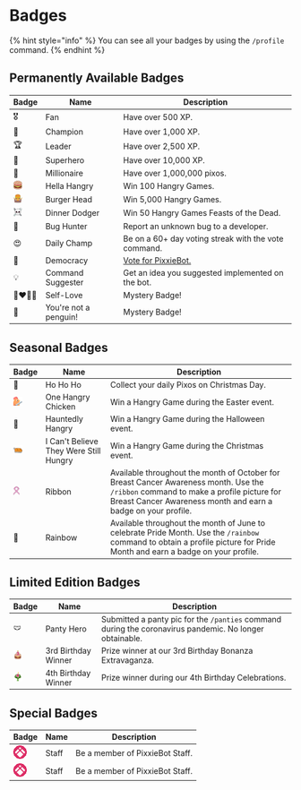 # Badges

{% hint style="info" %}
You can see all your badges by using the `/profile` command.
{% endhint %}

## Permanently Available Badges

| Badge                                          | Name                  | Description                                          |
| ---------------------------------------------- | --------------------- | ---------------------------------------------------- |
| 🎖️                                             | Fan                   | Have over 500 XP.                                    |
| 🏅                                             | Champion              | Have over 1,000 XP.                                  |
| 🏆                                             | Leader                | Have over 2,500 XP.                                  |
| 🦸                                             | Superhero             | Have over 10,000 XP.                                 |
| 🏰                                             | Millionaire           | Have over 1,000,000 pixos.                           |
| ![](../../.gitbook/assets/hella_hangry.png)   | Hella Hangry          | Win 100 Hangry Games.                                |
| ![](../../.gitbook/assets/Burger_Head.png)    | Burger Head           | Win 5,000 Hangry Games.                              |
| ![](../../.gitbook/assets/feastofthedead.png) | Dinner Dodger         | Win 50 Hangry Games Feasts of the Dead.              |
| 🐞                                             | Bug Hunter            | Report an unknown bug to a developer.                |
| 😍                                             | Daily Champ           | Be on a 60+ day voting streak with the vote command. |
| 🗽                                             | Democracy             | [Vote for PixxieBot.](https://pixx.ie/vote?source=docs_badges)          |
| 💡                                             | Command Suggester     | Get an idea you suggested implemented on the bot.    |
| 👨‍❤️‍💋‍👨                                             | Self-Love             | Mystery Badge!                                       |
| 🐧                                             | You're not a penguin! | Mystery Badge!                                       |

## Seasonal Badges

| Badge                                                  | Name                                   | Description                                                                                                                                                                                          |
| ------------------------------------------------------ | -------------------------------------- | ---------------------------------------------------------------------------------------------------------------------------------------------------------------------------------------------------- |
| 🎅                                                     | Ho Ho Ho                               | Collect your daily Pixos on Christmas Day.                                                                                                                                                           |
| ![](../../.gitbook/assets/pixxie_hangryeaster.png)     | One Hangry Chicken                     | Win a Hangry Game during the Easter event.                                                                                                                                                           |
| 🎃                                                     | Hauntedly Hangry                       | Win a Hangry Game during the Halloween event.                                                                                                                                                        |
| ![](../../.gitbook/assets/pixxie_hangryxmas.png)       | I Can't Believe They Were Still Hungry | Win a Hangry Game during the Christmas event.                                                                                                                                                        |
| ![](../../.gitbook/assets/pixxie_bcancerawareness.png) | Ribbon                                 | Available throughout the month of October for Breast Cancer Awareness month. Use the `/ribbon` command to make a profile picture for Breast Cancer Awareness month and earn a badge on your profile. |
| 🌈                                                     | Rainbow                                | Available throughout the month of June to celebrate Pride Month. Use the `/rainbow` command to obtain a profile picture for Pride Month and earn a badge on your profile.                            |

## Limited Edition Badges

| Badge                                         | Name                | Description                                                                                             |
| --------------------------------------------- | ------------------- | ------------------------------------------------------------------------------------------------------- |
| 🩲                                            | Panty Hero          | Submitted a panty pic for the `/panties` command during the coronavirus pandemic. No longer obtainable. |
| ![](../../.gitbook/assets/pixxie_3rdbday.png) | 3rd Birthday Winner | Prize winner at our 3rd Birthday Bonanza Extravaganza.                                                  |
| ![](../../.gitbook/assets/pixxie_4thbday.png) | 4th Birthday Winner | Prize winner during our 4th Birthday Celebrations.                                                      |

## Special Badges

| Badge                                       | Name  | Description                     |
| ------------------------------------------- | ----- | ------------------------------- |
| ![](../../.gitbook/assets/pixxie_staff.gif) | Staff | Be a member of PixxieBot Staff. |
| ![](../../.gitbook/assets/pixxie_staff.gif) | Staff | Be a member of PixxieBot Staff. |
